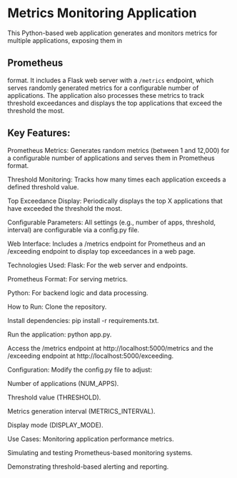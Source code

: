 <h1>Metrics Monitoring Application</h1>
This Python-based web application generates and monitors metrics for multiple applications, exposing them in <h2>Prometheus</h2> format. It includes a Flask web server with a <code>/metrics</code> endpoint, which serves randomly generated metrics for a configurable number of applications. The application also processes these metrics to track threshold exceedances and displays the top applications that exceed the threshold the most.

<h2>Key Features:</h2>
Prometheus Metrics: Generates random metrics (between 1 and 12,000) for a configurable number of applications and serves them in Prometheus format.

Threshold Monitoring: Tracks how many times each application exceeds a defined threshold value.

Top Exceedance Display: Periodically displays the top X applications that have exceeded the threshold the most.

Configurable Parameters: All settings (e.g., number of apps, threshold, interval) are configurable via a config.py file.

Web Interface: Includes a /metrics endpoint for Prometheus and an /exceeding endpoint to display top exceedances in a web page.

Technologies Used:
Flask: For the web server and endpoints.

Prometheus Format: For serving metrics.

Python: For backend logic and data processing.

How to Run:
Clone the repository.

Install dependencies: pip install -r requirements.txt.

Run the application: python app.py.

Access the /metrics endpoint at http://localhost:5000/metrics and the /exceeding endpoint at http://localhost:5000/exceeding.

Configuration:
Modify the config.py file to adjust:

Number of applications (NUM_APPS).

Threshold value (THRESHOLD).

Metrics generation interval (METRICS_INTERVAL).

Display mode (DISPLAY_MODE).

Use Cases:
Monitoring application performance metrics.

Simulating and testing Prometheus-based monitoring systems.

Demonstrating threshold-based alerting and reporting.

